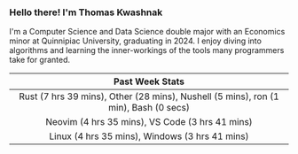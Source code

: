 
### Hello there! I'm Thomas Kwashnak

I'm a Computer Science and Data Science double major with an Economics
minor at Quinnipiac University, graduating in 2024.
I enjoy diving into algorithms and learning the inner-workings of the tools
many programmers take for granted.

| Past Week Stats |
| :---: |
| Rust (7 hrs 39 mins), Other (28 mins), Nushell (5 mins), ron (1 min), Bash (0 secs) |
| Neovim (4 hrs 35 mins), VS Code (3 hrs 41 mins) |
| Linux (4 hrs 35 mins), Windows (3 hrs 41 mins) |


